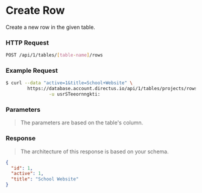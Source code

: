 # Create Row

Create a new row in the given table.

### HTTP Request

```bash
POST /api/1/tables/[table-name]/rows
```

### Example Request

```bash
$ curl --data "active=1&title=School+Website" \
        https://database.account.directus.io/api/1/tables/projects/rows \
                -u usrSTeeornngkti:
```

### Parameters

> The parameters are based on the table's column.

### Response

> The architecture of this response is based on your schema.

```json
{
  "id": 1,
  "active": 1,
  "title": "School Website"
}
```